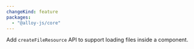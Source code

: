 ```yaml
---
changeKind: feature
packages:
  - "@alloy-js/core"
---
```


Add `createFileResource` API to support loading files inside a component.